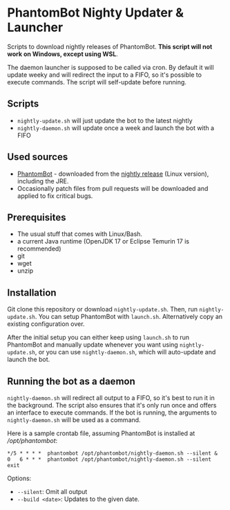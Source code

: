 # PhantomBot Nighty Updater & Launcher

Scripts to download nightly releases of PhantomBot. **This script will not work on Windows, except using WSL**.

The daemon launcher is supposed to be called via cron. By default it will update weeky and will redirect the input to a FIFO, so it's possible to execute commands. The script will self-update before running.

## Scripts
- `nightly-update.sh` will just update the bot to the latest nightly
- `nightly-daemon.sh` will update once a week and launch the bot with a FIFO

## Used sources
* [PhantomBot](https://github.com/PhantomBot/PhantomBot) - downloaded from the [nightly release](https://github.com/PhantomBot/nightly-build) (Linux version), including the JRE.
* Occasionally patch files from pull requests will be downloaded and applied to fix critical bugs.

## Prerequisites
- The usual stuff that comes with Linux/Bash.
- a current Java runtime (OpenJDK 17 or Eclipse Temurin 17 is recommended)
- git
- wget
- unzip

## Installation
Git clone this repository or download `nightly-update.sh`. Then, run `nightly-update.sh`. You can setup PhantomBot with `launch.sh`. Alternatively copy an existing configuration over.

After the initial setup you can either keep using `launch.sh` to run PhantomBot and manually update whenever you want using `nightly-update.sh`, or you can use `nightly-daemon.sh`, which will auto-update and launch the bot.

## Running the bot as a daemon
`nightly-daemon.sh` will redirect all output to a FIFO, so it's best to run it in the background. The script also ensures that it's only run once and offers an interface to execute commands. If the bot is running, the arguments to `nightly-daemon.sh` will be used as a command.

Here is a sample crontab file, assuming PhantomBot is installed at */opt/phantombot*:
```crontab
*/5 * * * *  phantombot /opt/phantombot/nightly-daemon.sh --silent &
0   6 * * *  phantombot /opt/phantombot/nightly-daemon.sh --silent exit
```

Options:
* `--silent`: Omit all output
* `--build <date>`: Updates to the given date.
